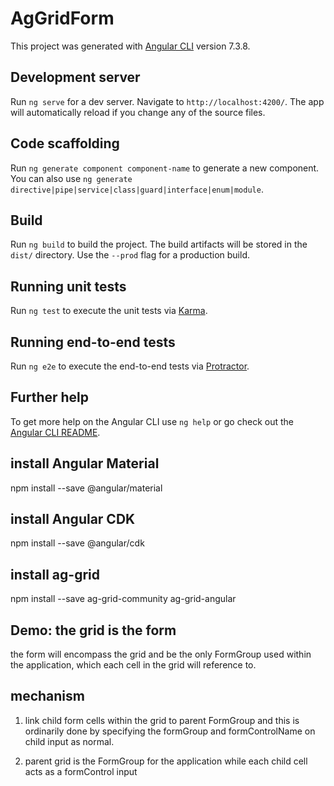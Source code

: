 # AgGridForm

This project was generated with [Angular CLI](https://github.com/angular/angular-cli) version 7.3.8.

## Development server

Run `ng serve` for a dev server. Navigate to `http://localhost:4200/`. The app will automatically reload if you change any of the source files.

## Code scaffolding

Run `ng generate component component-name` to generate a new component. You can also use `ng generate directive|pipe|service|class|guard|interface|enum|module`.

## Build

Run `ng build` to build the project. The build artifacts will be stored in the `dist/` directory. Use the `--prod` flag for a production build.

## Running unit tests

Run `ng test` to execute the unit tests via [Karma](https://karma-runner.github.io).

## Running end-to-end tests

Run `ng e2e` to execute the end-to-end tests via [Protractor](http://www.protractortest.org/).

## Further help

To get more help on the Angular CLI use `ng help` or go check out the [Angular CLI README](https://github.com/angular/angular-cli/blob/master/README.md).

## install Angular Material

npm install --save @angular/material

## install Angular CDK

npm install --save @angular/cdk

## install ag-grid

npm install --save ag-grid-community ag-grid-angular

## Demo: the grid is the form

the form will encompass the grid and be the only FormGroup used within the application, which each cell in the grid will reference to.

## mechanism

1. link child form cells within the grid to parent FormGroup and this is ordinarily done by specifying the formGroup and formControlName on child input as normal.

2. parent grid is the FormGroup for the application while each child cell acts as a formControl input